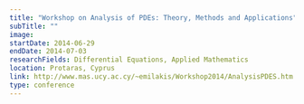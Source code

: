 ```yaml
---
title: "Workshop on Analysis of PDEs: Theory, Methods and Applications"
subTitle: ""
image:
startDate: 2014-06-29
endDate: 2014-07-03
researchFields: Differential Equations, Applied Mathematics
location: Protaras, Cyprus
link: http://www.mas.ucy.ac.cy/~emilakis/Workshop2014/AnalysisPDES.htm
type: conference
---
```

